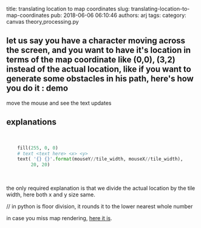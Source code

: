 title: translating location to map coordinates
slug: translating-location-to-map-coordinates
pub: 2018-06-06 06:10:46
authors: arj
tags: 
category: canvas theory,processing.py

let us say you have a character moving across the screen, and you want to have it's location in terms of the map coordinate like (0,0), (3,2) instead of the actual location, like if you want to generate some obstacles in his path, here's how you do it :
demo
----


move the mouse and see the text updates


explanations
------------


 

```python
    fill(255, 0, 0)
    # text <text here> <x> <y>
    text( '{} {}'.format(mouseY//tile_width, mouseX//tile_width),
         20, 20)

```

 

the only required explanation is that we divide the actual location by the tile width, here both x and y size same.

// in python is floor division, it rounds it to the lower nearest whole number

in case you miss map rendering, [here it is](https://www.pythonmembers.club/2018/05/29/game-map-rendering/).

